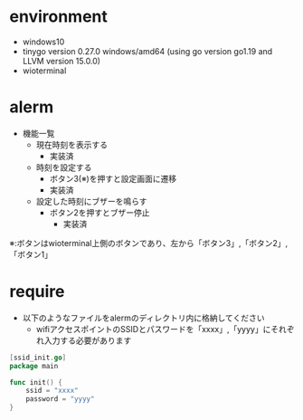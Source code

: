 # environment
* windows10
* tinygo version 0.27.0 windows/amd64 (using go version go1.19 and LLVM version 15.0.0)
* wioterminal
# alerm
* 機能一覧
  * 現在時刻を表示する
    * 実装済
  * 時刻を設定する
    * ボタン3(※)を押すと設定画面に遷移
    * 実装済
  * 設定した時刻にブザーを鳴らす
    * ボタン2を押すとブザー停止
      * 実装済

 ※:ボタンはwioterminal上側のボタンであり、左から「ボタン3」,「ボタン2」,「ボタン1」
# require
* 以下のようなファイルをalermのディレクトリ内に格納してください
  * wifiアクセスポイントのSSIDとパスワードを「xxxx」,「yyyy」にそれぞれ入力する必要があります
```go
[ssid_init.go]
package main

func init() {
	ssid = "xxxx"
	password = "yyyy"
}
````
